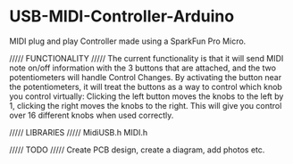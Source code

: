 # USB-MIDI-Controller-Arduino
MIDI plug and play Controller made using a SparkFun Pro Micro.

///// FUNCTIONALITY /////
The current functionality is that it will send MIDI note on/off information with the 3 buttons that are attached, and the two potentiometers will handle Control Changes.
By activating the button near the potentiometers, it will treat the buttons as a way to control which knob you control virtually:
  Clicking the left button moves the knobs to the left by 1, clicking the right moves the knobs to the right.
  This will give you control over 16 different knobs when used correctly.
  
///// LIBRARIES /////
MidiUSB.h
MIDI.h

///// TODO /////
Create PCB design, create a diagram, add photos etc.
